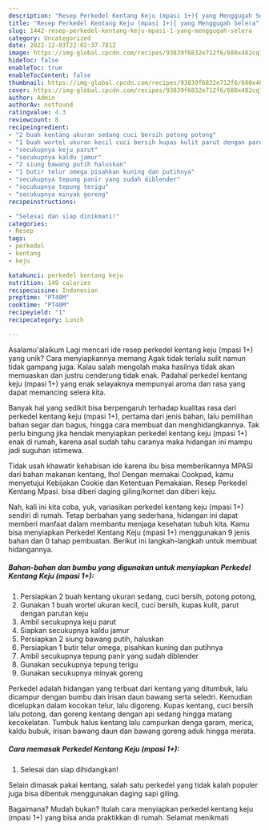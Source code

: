 ```yaml
---
description: "Resep Perkedel Kentang Keju (mpasi 1+){ yang Menggugah Selera"
title: "Resep Perkedel Kentang Keju (mpasi 1+){ yang Menggugah Selera"
slug: 1442-resep-perkedel-kentang-keju-mpasi-1-yang-menggugah-selera
category: Uncategorized
date: 2022-12-03T22:02:37.781Z
image: https://img-global.cpcdn.com/recipes/93839f6832e712f6/680x482cq70/perkedel-kentang-keju-mpasi-1-foto-resep-utama.jpg
hideToc: false
enableToc: true
enableTocContent: false
thumbnail: https://img-global.cpcdn.com/recipes/93839f6832e712f6/680x482cq70/perkedel-kentang-keju-mpasi-1-foto-resep-utama.jpg
cover: https://img-global.cpcdn.com/recipes/93839f6832e712f6/680x482cq70/perkedel-kentang-keju-mpasi-1-foto-resep-utama.jpg
author: Admin
authorAv: notfound
ratingvalue: 4.3
reviewcount: 8
recipeingredient:
- "2 buah kentang ukuran sedang cuci bersih potong potong"
- "1 buah wortel ukuran kecil cuci bersih kupas kulit parut dengan parutan keju"
- "secukupnya keju parut"
- "secukupnya kaldu jamur"
- "2 siung bawang putih haluskan"
- "1 butir telur omega pisahkan kuning dan putihnya"
- "secukupnya tepung panir yang sudah diblender"
- "secukupnya tepung terigu"
- "secukupnya minyak goreng"
recipeinstructions:

- "Selesai dan siap dinikmati!"
categories:
- Resep
tags:
- perkedel
- kentang
- keju

katakunci: perkedel kentang keju 
nutrition: 149 calories
recipecuisine: Indonesian
preptime: "PT40M"
cooktime: "PT40M"
recipeyield: "1"
recipecategory: Lunch

---
```



Asalamu'alaikum Lagi mencari ide resep perkedel kentang keju (mpasi 1+) yang unik? Cara menyiapkannya memang Agak tidak terlalu sulit namun tidak gampang juga. Kalau salah mengolah maka hasilnya tidak akan memuaskan dan justru cenderung tidak enak. Padahal perkedel kentang keju (mpasi 1+) yang enak selayaknya mempunyai aroma dan rasa yang dapat memancing selera kita.


Banyak hal yang sedikit bisa berpengaruh terhadap kualitas rasa dari perkedel kentang keju (mpasi 1+), pertama dari jenis bahan, lalu pemilihan bahan segar dan bagus, hingga cara membuat dan menghidangkannya. Tak perlu bingung jika hendak menyiapkan perkedel kentang keju (mpasi 1+) enak di rumah, karena asal sudah tahu caranya maka hidangan ini mampu jadi suguhan istimewa.

Tidak usah khawatir kehabisan ide karena ibu bisa memberikannya MPASI dari bahan makanan kentang, lho! Dengan memakai Cookpad, kamu menyetujui Kebijakan Cookie dan Ketentuan Pemakaian. Resep Perkedel Kentang Mpasi. bisa diberi daging giling/kornet dan diberi keju.


Nah, kali ini kita coba, yuk, variasikan perkedel kentang keju (mpasi 1+) sendiri di rumah. Tetap berbahan yang sederhana, hidangan ini dapat memberi manfaat dalam membantu menjaga kesehatan tubuh kita. Kamu bisa menyiapkan Perkedel Kentang Keju (mpasi 1+) menggunakan 9 jenis bahan dan 0 tahap pembuatan. Berikut ini langkah-langkah untuk membuat hidangannya.

<!--inarticleads1-->

##### Bahan-bahan dan bumbu yang digunakan untuk menyiapkan Perkedel Kentang Keju (mpasi 1+):

1. Persiapkan 2 buah kentang ukuran sedang, cuci bersih, potong potong,
1. Gunakan 1 buah wortel ukuran kecil, cuci bersih, kupas kulit, parut dengan parutan keju
1. Ambil secukupnya keju parut
1. Siapkan secukupnya kaldu jamur
1. Persiapkan 2 siung bawang putih, haluskan
1. Persiapkan 1 butir telur omega, pisahkan kuning dan putihnya
1. Ambil secukupnya tepung panir yang sudah diblender
1. Gunakan secukupnya tepung terigu
1. Gunakan secukupnya minyak goreng


Perkedel adalah hidangan yang terbuat dari kentang yang ditumbuk, lalu dicampur dengan bumbu dan irisan daun bawang serta seledri. Kemudian dicelupkan dalam kocokan telur, lalu digoreng. Kupas kentang, cuci bersih lalu potong, dan goreng kentang dengan api sedang hingga matang kecokelatan. Tumbuk halus kentang lalu campurkan denga garam, merica, kaldu bubuk, irisan bawang daun dan bawang goreng aduk hingga merata. 

<!--inarticleads2-->

##### Cara memasak Perkedel Kentang Keju (mpasi 1+):


1. Selesai dan siap dihidangkan!

Selain dimasak pakai kentang, salah satu perkedel yang tidak kalah populer juga bisa dibentuk menggunakan daging sapi giling. 

Bagaimana? Mudah bukan? Itulah cara menyiapkan perkedel kentang keju (mpasi 1+) yang bisa anda praktikkan di rumah. Selamat menikmati
